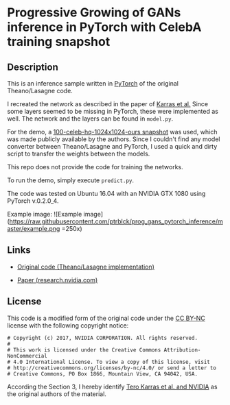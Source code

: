 # Progressive Growing of GANs inference in PyTorch with CelebA training snapshot


## Description
This is an inference sample written in [PyTorch](http://pytorch.org/) of the original Theano/Lasagne code.

I recreated the network as described in the paper of [Karras et al.](http://research.nvidia.com/publication/2017-10_Progressive-Growing-of) 
Since some layers seemed to be missing in PyTorch, these were implemented as well. 
The network and the layers can be found in `model.py`.

For the demo, a [100-celeb-hq-1024x1024-ours snapshot](https://drive.google.com/drive/folders/0B4qLcYyJmiz0bWJ5bHdKT0d6UXc) was used, which was made publicly available by the authors.
Since I couldn't find any model converter between Theano/Lasagne and PyTorch, I used a quick and dirty script to transfer the weights between the models.

This repo does not provide the code for training the networks.

To run the demo, simply execute `predict.py`.

The code was tested on Ubuntu 16.04 with an NVIDIA GTX 1080 using PyTorch v.0.2.0_4.

Example image:
![Example image](https://raw.githubusercontent.com/ptrblck/prog_gans_pytorch_inference/master/example.png =250x)


## Links

* [Original code (Theano/Lasagne implementation)](https://github.com/tkarras/progressive_growing_of_gans)

* [Paper (research.nvidia.com)](http://research.nvidia.com/publication/2017-10_Progressive-Growing-of)


## License

This code is a modified form of the original code under the [CC BY-NC](https://creativecommons.org/licenses/by-nc/4.0/legalcode) license with the following copyright notice:

```
# Copyright (c) 2017, NVIDIA CORPORATION. All rights reserved.
#
# This work is licensed under the Creative Commons Attribution-NonCommercial
# 4.0 International License. To view a copy of this license, visit
# http://creativecommons.org/licenses/by-nc/4.0/ or send a letter to
# Creative Commons, PO Box 1866, Mountain View, CA 94042, USA.
```

According the Section 3, I hereby identify [Tero Karras et al. and NVIDIA](https://github.com/tkarras) as the original authors of the material.


